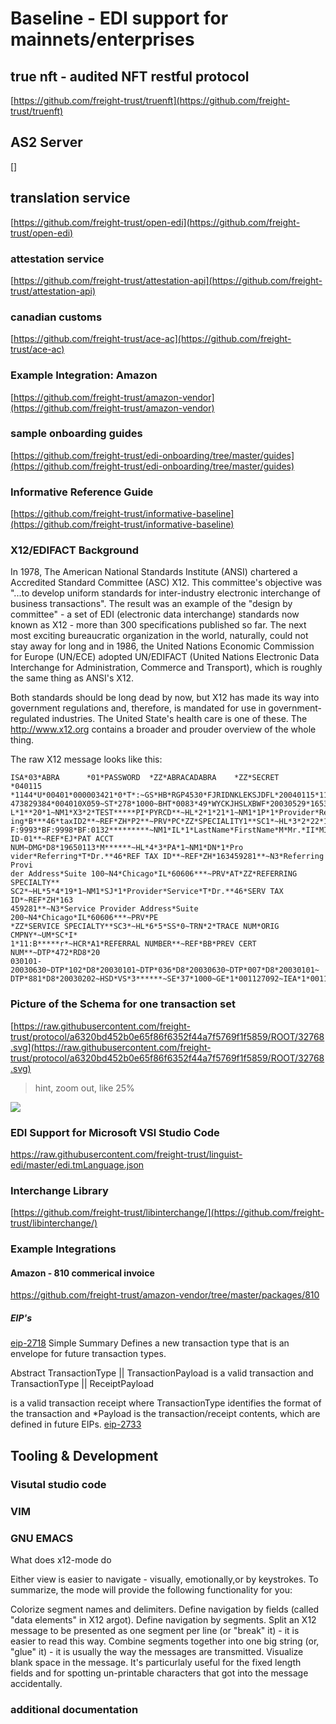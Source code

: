 # Baseline - EDI support for mainnets/enterprises 

## true nft - audited NFT restful protocol

[https://github.com/freight-trust/truenft](https://github.com/freight-trust/truenft)

## AS2 Server

[]

## translation service 

[https://github.com/freight-trust/open-edi](https://github.com/freight-trust/open-edi)

### attestation service

[https://github.com/freight-trust/attestation-api](https://github.com/freight-trust/attestation-api)

### canadian customs 

[https://github.com/freight-trust/ace-ac](https://github.com/freight-trust/ace-ac)

### Example Integration: Amazon

[https://github.com/freight-trust/amazon-vendor](https://github.com/freight-trust/amazon-vendor)

### sample onboarding guides

[https://github.com/freight-trust/edi-onboarding/tree/master/guides](https://github.com/freight-trust/edi-onboarding/tree/master/guides)

###  Informative Reference Guide

  [https://github.com/freight-trust/informative-baseline](https://github.com/freight-trust/informative-baseline)

### X12/EDIFACT Background

In 1978, The American National Standards Institute (ANSI) chartered a Accredited Standard Committee (ASC) X12. This committee's objective was "...to develop uniform standards for inter-industry electronic interchange of business
transactions". The result was an example of the "design by committee" - a set of EDI (electronic data interchange) standards
now known as X12 - more than 300 specifications published so far. The next most exciting bureaucratic organization in the 
world, naturally, could not stay away for long and in 1986, the United Nations Economic Commission for Europe (UN/ECE) adopted 
UN/EDIFACT (United Nations Electronic Data Interchange for Administration, Commerce and Transport), which is roughly the same 
thing as ANSI's X12.

Both standards should be long dead by now, but X12 has made its way into government regulations and, therefore, is mandated for use in government-regulated industries. The United State's health care is one of these. The http://www.x12.org contains a broader and prouder overview of the whole thing.


The raw X12 message looks like this:
```
ISA*03*ABRA      *01*PASSWORD  *ZZ*ABRACADABRA    *ZZ*SECRET         *040115
*1144*U*00401*000003421*0*T*:~GS*HB*RGP4530*FJRIDNKLEKSJDFL*20040115*114427*
473829384*004010X059~ST*278*1000~BHT*0083*49*WYCKJHSLXBWF*20030529*1653*18~H
L*1**20*1~NM1*X3*2*TEST*****PI*PYRCD**~HL*2*1*21*1~NM1*1P*1*Provider*Request
ing*B***46*taxID2**~REF*ZH*P2**~PRV*PC*ZZ*SPECIALITY1**SC1*~HL*3*2*22*1~HI*B
F:9993*BF:9998*BF:0132*********~NM1*IL*1*LastName*FirstName*M*Mr.*II*MI*MEM 
ID-01**~REF*EJ*PAT ACCT NUM~DMG*D8*19650113*M******~HL*4*3*PA*1~NM1*DN*1*Pro
vider*Referring*T*Dr.**46*REF TAX ID**~REF*ZH*163459281**~N3*Referring Provi
der Address*Suite 100~N4*Chicago*IL*60606***~PRV*AT*ZZ*REFERRING SPECIALTY**
SC2*~HL*5*4*19*1~NM1*SJ*1*Provider*Service*T*Dr.**46*SERV TAX ID*~REF*ZH*163
459281**~N3*Service Provider Address*Suite 200~N4*Chicago*IL*60606***~PRV*PE
*ZZ*SERVICE SPECIALTY**SC3*~HL*6*5*SS*0~TRN*2*TRACE NUM*ORIG CMPNY*~UM*SC*I*
1*11:B*****r*~HCR*A1*REFERRAL NUMBER**~REF*BB*PREV CERT NUM**~DTP*472*RD8*20
030101-20030630~DTP*102*D8*20030101~DTP*036*D8*20030630~DTP*007*D8*20030101~
DTP*881*D8*20030202~HSD*VS*3******~SE*37*1000~GE*1*001127092~IEA*1*001123616
```


### Picture of the Schema for one transaction set

[https://raw.githubusercontent.com/freight-trust/protocol/a6320bd452b0e65f86f6352f44a7f5769f1f5859/ROOT/32768.svg](https://raw.githubusercontent.com/freight-trust/protocol/a6320bd452b0e65f86f6352f44a7f5769f1f5859/ROOT/32768.svg)

> hint, zoom out, like 25%


![](https://cdn.mathpix.com/snip/images/W6niCDX2Y6DU_gxNrCU7km-uPOTDgNJbYGSmy2AsTy0.original.fullsize.png)


### EDI Support for Microsoft VSl Studio Code

https://raw.githubusercontent.com/freight-trust/linguist-edi/master/edi.tmLanguage.json

### Interchange Library 

[https://github.com/freight-trust/libinterchange/](https://github.com/freight-trust/libinterchange/)

### Example Integrations 

#### Amazon - 810 commerical invoice

https://github.com/freight-trust/amazon-vendor/tree/master/packages/810


##### EIP's

  [eip-2718](https://eips.ethereum.org/EIPS/eip-2718)
  Simple Summary
Defines a new transaction type that is an envelope for future transaction types.

Abstract
TransactionType || TransactionPayload is a valid transaction and TransactionType || ReceiptPayload 

is a valid transaction receipt where TransactionType identifies the format of the transaction and *Payload is the 
transaction/receipt contents, which are defined in future EIPs.
  [eip-2733](https://eips.ethereum.org/EIPS/eip-2733)
  
  
## Tooling & Development 
### Visutal studio code
### VIM 
### GNU EMACS
What does x12-mode do

Either view is easier to navigate - visually, emotionally,or by keystrokes. To summarize, the mode will provide the following functionality for you:

Colorize segment names and delimiters.
Define navigation by fields (called "data elements" in X12 argot).
Define navigation by segments.
Split an X12 message to be presented as one segment per line (or "break" it) - it is easier to read this way.
Combine segments together into one big string (or, "glue" it) - it is usually the way the messages are transmitted.
Visualize blank space in the message. It's particurlaly useful for the fixed length fields and for spotting un-printable characters that got into the message accidentally.


### additional documentation
